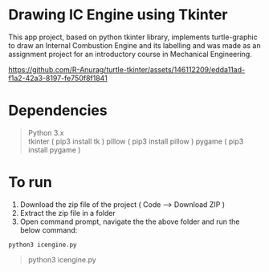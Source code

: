 # Drawing IC Engine using Tkinter
This app project, based on python tkinter library, implements turtle-graphic to draw an Internal Combustion Engine and its labelling and was made as an assignment project for an introductory course in Mechanical Engineering.


https://github.com/R-Anurag/turtle-tkinter/assets/146112209/edda11ad-f1a2-42a3-8197-fe750f8f1841


# Dependencies
> Python 3.x  
> tkinter      ( pip3 install tk     )
> pillow       ( pip3 install pillow )
> pygame       ( pip3 install pygame )


# To run
1. Download the zip file of the project ( Code --> Download ZIP )
2. Extract the zip file in a folder
3. Open command prompt, navigate the the above folder and run the below command:
```console
python3 icengine.py
```
> python3 icengine.py



